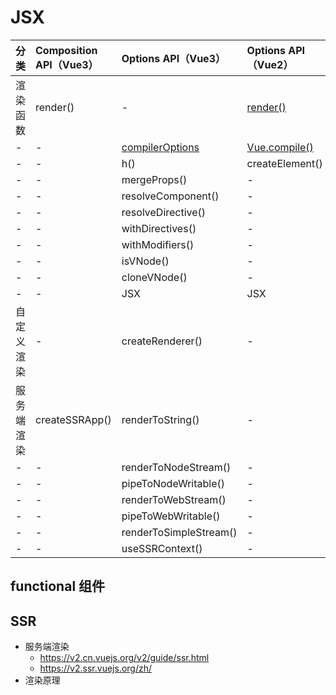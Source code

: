 # JSX

| 分类 | Composition API（Vue3）| Options API（Vue3）| Options API（Vue2）|
| :--- | :--- | :--- | :--- |
| 渲染函数 | render() | - | [render()](https://v2.cn.vuejs.org/v2/api/#render) |
| - | - | [compilerOptions](https://vuejs.org/api/options-rendering.html#compileroptions) | [Vue.compile()](https://v2.cn.vuejs.org/v2/api/#Vue-compile) |
| - | - | h() | createElement() |
| - | - | mergeProps() | - |
| - | - | resolveComponent() | - |
| - | - | resolveDirective() | - |
| - | - | withDirectives() | - |
| - | - | withModifiers() | - |
| - | - | isVNode() | - |
| - | - | cloneVNode() | - |
| - | - | JSX | JSX |
| 自定义渲染 | - | createRenderer() | - |
| 服务端渲染 | createSSRApp() | renderToString() | - |
| - | - | renderToNodeStream() | - |
| - | - | pipeToNodeWritable() | - |
| - | - | renderToWebStream() | - |
| - | - | pipeToWebWritable() | - |
| - | - | renderToSimpleStream() | - |
| - | - | useSSRContext() | - |

## functional 组件

## SSR

- 服务端渲染
  - https://v2.cn.vuejs.org/v2/guide/ssr.html
  - https://v2.ssr.vuejs.org/zh/
- 渲染原理
